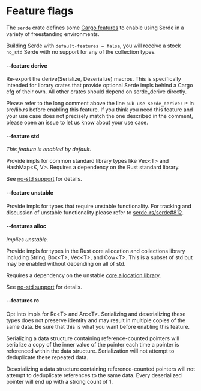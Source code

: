 # Feature flags

The `serde` crate defines some [Cargo features] to enable using Serde in a
variety of freestanding environments.

Building Serde with `default-features = false`, you will receive a stock
`no_std` Serde with no support for any of the collection types.

[Cargo features]: https://doc.rust-lang.org/cargo/reference/manifest.html#the-features-section

#### --feature derive

Re-export the derive(Serialize, Deserialize) macros. This is specifically
intended for library crates that provide optional Serde impls behind a Cargo cfg
of their own. All other crates should depend on serde_derive directly.

Please refer to the long comment above the line `pub use serde_derive::*` in
src/lib.rs before enabling this feature. If you think you need this feature and
your use case does not precisely match the one described in the comment, please
open an issue to let us know about your use case.

#### --feature std

*This feature is enabled by default.*

Provide impls for common standard library types like Vec&lt;T&gt; and
HashMap&lt;K, V&gt;. Requires a dependency on the Rust standard library.

See [no-std support] for details.

[no-std support]: no-std.md

#### --feature unstable

Provide impls for types that require unstable functionality. For tracking and
discussion of unstable functionality please refer to [serde-rs/serde#812].

[serde-rs/serde#812]: https://github.com/serde-rs/serde/issues/812

#### --features alloc

*Implies unstable.*

Provide impls for types in the Rust core allocation and collections library
including String, Box&lt;T&gt;, Vec&lt;T&gt;, and Cow&lt;T&gt;. This is a subset
of std but may be enabled without depending on all of std.

Requires a dependency on the unstable [core allocation library].

See [no-std support] for details.

[core allocation library]: https://doc.rust-lang.org/alloc/

#### --features rc

Opt into impls for Rc&lt;T&gt; and Arc&lt;T&gt;. Serializing and deserializing
these types does not preserve identity and may result in multiple copies of the
same data. Be sure that this is what you want before enabling this feature.

Serializing a data structure containing reference-counted pointers will
serialize a copy of the inner value of the pointer each time a pointer is
referenced within the data structure. Serialization will not attempt to
deduplicate these repeated data.

Deserializing a data structure containing reference-counted pointers will not
attempt to deduplicate references to the same data. Every deserialized pointer
will end up with a strong count of 1.
